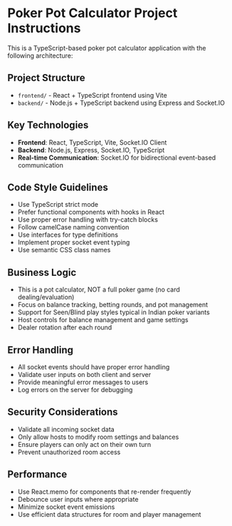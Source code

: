 <!-- Use this file to provide workspace-specific custom instructions to Copilot. For more details, visit https://code.visualstudio.com/docs/copilot/copilot-customization#_use-a-githubcopilotinstructionsmd-file -->

# Poker Pot Calculator Project Instructions

This is a TypeScript-based poker pot calculator application with the following architecture:

## Project Structure
- `frontend/` - React + TypeScript frontend using Vite
- `backend/` - Node.js + TypeScript backend using Express and Socket.IO

## Key Technologies
- **Frontend**: React, TypeScript, Vite, Socket.IO Client
- **Backend**: Node.js, Express, Socket.IO, TypeScript
- **Real-time Communication**: Socket.IO for bidirectional event-based communication

## Code Style Guidelines
- Use TypeScript strict mode
- Prefer functional components with hooks in React
- Use proper error handling with try-catch blocks
- Follow camelCase naming convention
- Use interfaces for type definitions
- Implement proper socket event typing
- Use semantic CSS class names

## Business Logic
- This is a pot calculator, NOT a full poker game (no card dealing/evaluation)
- Focus on balance tracking, betting rounds, and pot management
- Support for Seen/Blind play styles typical in Indian poker variants
- Host controls for balance management and game settings
- Dealer rotation after each round

## Error Handling
- All socket events should have proper error handling
- Validate user inputs on both client and server
- Provide meaningful error messages to users
- Log errors on the server for debugging

## Security Considerations
- Validate all incoming socket data
- Only allow hosts to modify room settings and balances
- Ensure players can only act on their own turn
- Prevent unauthorized room access

## Performance
- Use React.memo for components that re-render frequently
- Debounce user inputs where appropriate
- Minimize socket event emissions
- Use efficient data structures for room and player management
